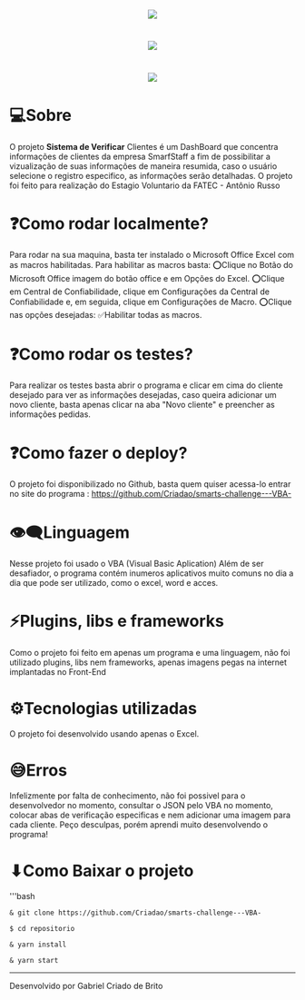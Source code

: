 <h1 align="center">
    <img src=https://ik.imagekit.io/criado/Smartstaff_i2WGBeQy93.png>
</h1>

<h1 align="center">
    <img src=https://ik.imagekit.io/criado/Sistema_de_Verificar_Clientes_1_2kyE0Q-fi.png>
</h1>
<h1 align="center">
    <img src=https://ik.imagekit.io/criado/Sistema_de_Verificar_Clientes_2_Gvrsujnw3.png>
</h1>

# 💻Sobre
O projeto **Sistema de Verificar** Clientes é um DashBoard que concentra informações de clientes da empresa SmarfStaff a fim de possibilitar a vizualização de suas informações de maneira resumida, caso o usuário selecione o registro especifico, as informações serão detalhadas. O projeto foi feito para realização do Estagio Voluntario da FATEC - Antônio Russo 

# ❓Como rodar localmente?
Para rodar na sua maquina, basta ter instalado o Microsoft Office Excel com as macros habilitadas.
Para habilitar as macros basta: 
⭕Clique no Botão do Microsoft Office imagem do botão office e em Opções do Excel.
⭕Clique em Central de Confiabilidade, clique em Configurações da Central de Confiabilidade e, em seguida, clique em Configurações de Macro.
⭕Clique nas opções desejadas:
✅Habilitar todas as macros.

# ❓Como rodar os testes?
Para realizar os testes basta abrir o programa e clicar em cima do cliente desejado para ver as informações desejadas, caso queira adicionar um novo cliente, basta apenas clicar na aba "Novo cliente" e preencher as informações pedidas.

# ❓Como fazer o deploy?

O projeto foi disponibilizado no Github, basta quem quiser acessa-lo entrar no site do programa :  https://github.com/Criadao/smarts-challenge---VBA-

# 👁‍🗨Linguagem
Nesse projeto foi usado o VBA (Visual Basic Aplication)
Além de ser desafiador, o programa contém inumeros aplicativos muito comuns no dia a dia que pode ser utilizado, como o excel, word e acces.

# ⚡Plugins, libs e frameworks

Como o projeto foi feito em apenas um programa e uma linguagem, não foi utilizado plugins, libs nem frameworks, apenas imagens pegas na internet implantadas no Front-End

# ⚙Tecnologias utilizadas
O projeto foi desenvolvido usando apenas o Excel.

# 😅Erros
Infelizmente por falta de conhecimento, não foi possivel para o desenvolvedor no momento, consultar o JSON pelo VBA no momento, colocar abas de verificação especificas e nem adicionar uma imagem para cada cliente. Peço desculpas, porém aprendi muito desenvolvendo o programa!

# ⬇Como Baixar o projeto

'''bash

    & git clone https://github.com/Criadao/smarts-challenge---VBA-

    $ cd repositorio

    & yarn install

    & yarn start

---
Desenvolvido por Gabriel Criado de Brito
